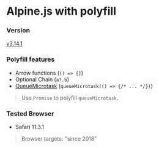 # Alpine.js with polyfill

### Version

[v3.14.1](https://github.com/alpinejs/alpine/releases/tag/v3.14.1)

### Polyfill features

- Arrow functions (`() => {}`)
- Optional Chain (`a?.b`)
- [QueueMicrotask](https://developer.mozilla.org/en-US/docs/Web/API/queueMicrotask) (`queueMicrotask(() => {/* ... */})`)

> Use `Promise` to polyfill `queueMicrotask`.

### Tested Browser

- Safari 11.3.1

> Browser targets: "since 2018"